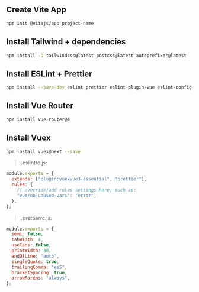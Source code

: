## Create Vite App

```bash
npm init @vitejs/app project-name
```

## Install Tailwind + dependencies

```bash
npm install -D tailwindcss@latest postcss@latest autoprefixer@latest
```

## Install ESLint + Prettier

```bash
npm install --save-dev eslint prettier eslint-plugin-vue eslint-config-prettier
```

## Install Vue Router

```bash
npm install vue-router@4
```

## Install Vuex

```bash
npm install vuex@next --save
```

> .eslintrc.js:

```javascript
module.exports = {
  extends: ["plugin:vue/vue3-essential", "prettier"],
  rules: {
    // override/add rules settings here, such as:
    "vue/no-unused-vars": "error",
  },
};
```

> .prettierrc.js:

```javascript
module.exports = {
  semi: false,
  tabWidth: 4,
  useTabs: false,
  printWidth: 80,
  endOfLine: "auto",
  singleQuote: true,
  trailingComma: "es5",
  bracketSpacing: true,
  arrowParens: "always",
};
```
